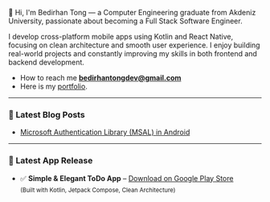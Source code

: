 <p align="center">
  
👾 Hi, I'm Bedirhan Tong — a Computer Engineering graduate from Akdeniz University, passionate about becoming a Full Stack Software Engineer.

I develop cross-platform mobile apps using Kotlin and React Native, focusing on clean architecture and smooth user experience. I enjoy building real-world projects and constantly improving my skills in both frontend and backend development.



- How to reach me **bedirhantongdev@gmail.com**
- Here is my [portfolio]([https://bedirhantongdev.vercel.app/](https://bedirhantongdev.web.app/)).

---

### 📝 Latest Blog Posts

- [Microsoft Authentication Library (MSAL) in Android](https://bedirhantongdev.vercel.app/blog/microsoft-authentication-library-msal-in-android)

---

### 📱 Latest App Release

- ✅ **Simple & Elegant ToDo App** – [Download on Google Play Store](https://play.google.com/store/apps/details?id=com.appvalence.todo)  
  <sub>(Built with Kotlin, Jetpack Compose, Clean Architecture)</sub>
